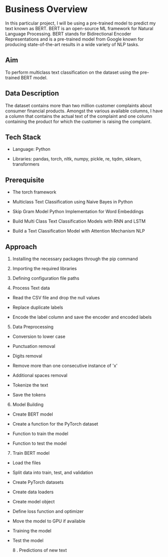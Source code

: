 # Business Overview 

In this particular project, I will be using a pre-trained model to predict my text known as BERT. BERT is an open-source ML framework for Natural Language Processing. BERT stands for Bidirectional Encoder Representations and is a pre-trained model from Google known for producing state-of-the-art results in a wide variety of NLP tasks.
## Aim

To perform multiclass text classification on the dataset using the pre-trained BERT model.

## Data Description 

The dataset contains more than two million customer complaints about consumer financial products. Amongst the various available columns, I have a column that contains the actual text of the complaint and one column containing the product for which the customer is raising the complaint.

 ## Tech Stack

- Language: Python

- Libraries:  pandas, torch, nltk, numpy, pickle, re, tqdm, sklearn, transformers 

 

## Prerequisite

- The torch framework

- Multiclass Text Classification using Naive Bayes in Python

- Skip Gram Model Python Implementation for Word Embeddings

- Build Multi Class Text Classification Models with RNN and LSTM

- Build a Text Classification Model with Attention Mechanism NLP

 

## Approach

1. Installing the necessary packages through the pip command

2. Importing the required libraries

3. Defining configuration file paths

4. Process Text data

- Read the CSV file and drop the null values

- Replace duplicate labels

- Encode the label column and save the encoder and encoded labels

5. Data Preprocessing

- Conversion to lower case

- Punctuation removal

- Digits removal

- Remove more than one consecutive instance of 'x'

- Additional spaces removal

- Tokenize the text 

- Save the tokens 

6. Model Building

- Create BERT model

- Create a function for the PyTorch dataset 

- Function to train the model

- Function to test the model

7. Train BERT model 

- Load the files

- Split data into train, test, and validation

- Create PyTorch datasets

- Create data loaders

- Create model object

- Define loss function and optimizer 

- Move the model to GPU if available

- Training the model

- Test the model

   8 . Predictions of new text
   
   
   
